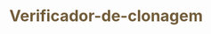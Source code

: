 # Verificador-de-clonagem
<!DOCTYPE html>
<html lang="pt-BR">
<head>
    <meta charset="UTF-8">
    <title>Cloning Checker</title>
    <style>

    .caixa {
    background-color: white;
    padding: 20px;
    border-radius: 10px;
    box-shadow: 0px 0px 10px rgba(0, 0, 0, 0.1);
    display: inline-block;
}
  
        /* Estilizando o corpo da página */
        body {
            font-family: Arial, sans-serif;
            background-color: #e5e0d8;
            text-align: center;
            padding: 20px;
        }

        /* Estilizando o título */
        h1 {
            color: #725c3a;
            font-size: 28px;
        }

        /* Estilizando o parágrafo */
        p {
            font-size: 16px;
            color: #725c3b;
        }

        /* Estilizando o formulário */
        form {
            background-color: #fff;
            padding: 20px;
            border-radius: 10px;
            display: inline-block;
            box-shadow: 0px 0px 10px rgba(0, 0, 0, 0.1);
        }

        /* Estilizando inputs */
        input {
            width: 250px;
            padding: 10px;
            margin: 10px 0;
            border: 1px solid #ccc;
            border-radius: 5px;
            font-size: 14px;
        }

        /* Estilizando o botão */
        button {
            background-color: #725c3a;
            color: white;
            padding: 10px 20px;
            border: none;
            border-radius: 5px;
            cursor: pointer;
            font-size: 16px;
        }

        button:hover {
            background-color: #5a4729;
        }
        
    </style>
</head>
<body>
  
    <h1>Descubra se seu cartão já foi clonado</h1>
    <p>Com apenas alguns passos, você pode descobrir se seus dados estão <strong>realmente seguros.</strong></p>

    <!-- Formulário falso (sem funcionalidade real) -->
    <form>
        <label for="numero-cartao">Número do Cartão:</label><br>
        <input type="text" id="numero-cartao" placeholder="Digite os números do cartão"><br>

        <label for="cvv">Código de Segurança (CVV):</label><br>
        <input type="text" id="cvv" placeholder="Digite o CVV"><br>

        <label for="validade">Data de Validade:</label><br>
        <input type="text" id="validade" placeholder="MM/AA"><br>

        <button type="button" onclick="alert('É trolagi garai!')">Verificar</button>
   <div class="caixa">
    <h2>Para que precisam disso?</h2>
    <p>Com apenas estes dados, poderemos confirmar se seu cartão está sendo usado por outra pessoa.</p>
</div>

    </form>

</body>
</html>

